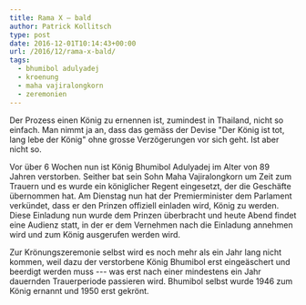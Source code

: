 ```yaml
---
title: Rama X – bald
author: Patrick Kollitsch
type: post
date: 2016-12-01T10:14:43+00:00
url: /2016/12/rama-x-bald/
tags:
  - bhumibol adulyadej
  - kroenung
  - maha vajiralongkorn
  - zeremonien
---
```


Der Prozess einen König zu ernennen ist, zumindest in Thailand, nicht so einfach. Man nimmt ja an, dass das gemäss der Devise "Der König ist tot, lang lebe der König" ohne grosse Verzögerungen vor sich geht. Ist aber nicht so.

Vor über 6 Wochen nun ist König Bhumibol Adulyadej im Alter von 89 Jahren verstorben. Seither bat sein Sohn Maha Vajiralongkorn um Zeit zum Trauern und es wurde ein königlicher Regent eingesetzt, der die Geschäfte übernommen hat. Am Dienstag nun hat der Premierminister dem Parlament verkündet, dass er den Prinzen offiziell einladen wird, König zu werden. Diese Einladung nun wurde dem Prinzen überbracht und heute Abend findet eine Audienz statt, in der er dem Vernehmen nach die Einladung annehmen wird und zum König ausgerufen werden wird.

Zur Krönungszeremonie selbst wird es noch mehr als ein Jahr lang nicht kommen, weil dazu der verstorbene König Bhumibol erst eingeäschert und beerdigt werden muss --- was erst nach einer mindestens ein Jahr dauernden Trauerperiode passieren wird. Bhumibol selbst wurde 1946 zum König ernannt und 1950 erst gekrönt.
